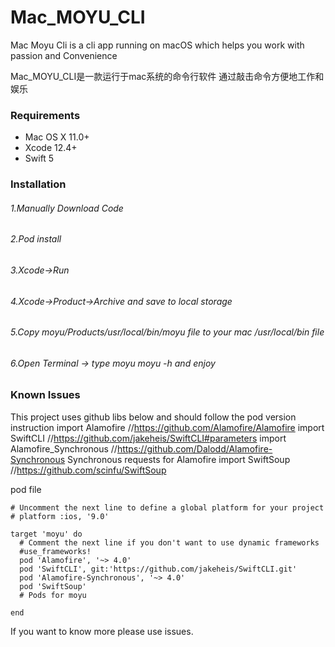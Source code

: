 # Mac_MOYU_CLI 

Mac Moyu Cli is a cli app running on macOS which helps you work with passion and Convenience

Mac_MOYU_CLI是一款运行于mac系统的命令行软件
通过敲击命令方便地工作和娱乐

### Requirements
* Mac OS X 11.0+
* Xcode 12.4+
* Swift 5

### Installation

###### 1.Manually Download Code
###### 2.Pod install
###### 3.Xcode->Run
###### 4.Xcode->Product->Archive and save to local storage
###### 5.Copy moyu/Products/usr/local/bin/moyu file to your mac /usr/local/bin file
###### 6.Open Terminal -> type moyu moyu -h and enjoy


### Known Issues
This project uses github libs below and should follow the pod version instruction
import Alamofire //https://github.com/Alamofire/Alamofire
import SwiftCLI //https://github.com/jakeheis/SwiftCLI#parameters
import Alamofire_Synchronous //https://github.com/Dalodd/Alamofire-Synchronous   Synchronous requests for Alamofire
import SwiftSoup //https://github.com/scinfu/SwiftSoup



pod file 

```
# Uncomment the next line to define a global platform for your project
# platform :ios, '9.0'

target 'moyu' do
  # Comment the next line if you don't want to use dynamic frameworks
  #use_frameworks!
  pod 'Alamofire', '~> 4.0'
  pod 'SwiftCLI', git:'https://github.com/jakeheis/SwiftCLI.git'
  pod 'Alamofire-Synchronous', '~> 4.0'
  pod 'SwiftSoup'
  # Pods for moyu

end

```

If you want to know more please use issues.

